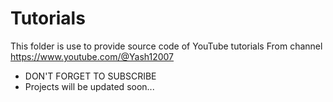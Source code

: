 # Tutorials
This folder is use to provide source code of YouTube tutorials
From channel https://www.youtube.com/@Yash12007
- DON'T FORGET TO SUBSCRIBE
- Projects will be updated soon...
